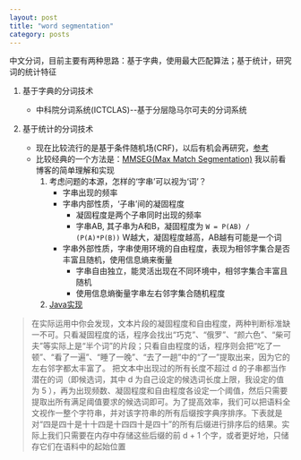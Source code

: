 ```yaml
---
layout: post
title: "word segmentation"
category: posts
---
```


中文分词，目前主要有两种思路：基于字典，使用最大匹配算法；基于统计，研究词的统计特征

1. 基于字典的分词技术
    * 中科院分词系统(ICTCLAS)--基于分层隐马尔可夫的分词系统

2. 基于统计的分词技术
    * 现在比较流行的是基于条件随机场(CRF)，以后有机会再研究，[参考](http://blog.csdn.net/marising/article/details/4083650)
    * 比较经典的一个方法是：[MMSEG(Max Match Segmentation)](http://technology.chtsai.org/mmseg/) 我以前看博客的简单理解和实现
        1. 考虑问题的本源，怎样的‘字串’可以视为‘词’？
            * 字串出现的频率
            * 字串内部性质，‘子串’间的凝固程度
                * 凝固程度是两个子串同时出现的频率
                * 字串AB, 其子串为A和B，凝固程度为 `W = P(AB) / (P(A)*P(B))` W越大，凝固程度越高，AB越有可能是一个词
            * 字串外部性质，字串使用环境的自由程度，表现为相邻字集合是否丰富且随机，使用信息熵来衡量
                * 字串自由独立，能灵活出现在不同环境中，相邻字集合丰富且随机
                * 使用信息熵衡量字串左右邻字集合随机程度
        2. [Java实现](https://github.com/wfwei/MyWordSeg)

>在实际运用中你会发现，文本片段的凝固程度和自由程度，两种判断标准缺一不可。只看凝固程度的话，程序会找出“巧克”、“俄罗”、“颜六色”、“柴可夫”等实际上是“半个词”的片段；只看自由程度的话，程序则会把“吃了一顿”、“看了一遍”、“睡了一晚”、“去了一趟”中的“了一”提取出来，因为它的左右邻字都太丰富了。
>把文本中出现过的所有长度不超过 d 的子串都当作潜在的词（即候选词，其中 d 为自己设定的候选词长度上限，我设定的值为 5 ），再为出现频数、凝固程度和自由程度各设定一个阈值，然后只需要提取出所有满足阈值要求的候选词即可。为了提高效率，我们可以把语料全文视作一整个字符串，并对该字符串的所有后缀按字典序排序。下表就是对“四是四十是十十四是十四四十是四十”的所有后缀进行排序后的结果。实际上我们只需要在内存中存储这些后缀的前 d + 1 个字，或者更好地，只储存它们在语料中的起始位置


